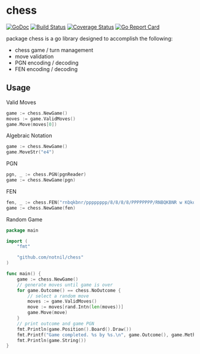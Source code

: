 # chess
[![GoDoc](https://godoc.org/github.com/notnil/chess?status.svg)](https://godoc.org/github.com/notnil/chess)
[![Build Status](https://drone.io/github.com/notnil/chess/status.png)](https://drone.io/github.com/notnil/chess/latest)
[![Coverage Status](https://coveralls.io/repos/notnil/chess/badge.svg?branch=master&service=github)](https://coveralls.io/github/notnil/chess?branch=master)
[![Go Report Card](https://goreportcard.com/badge/notnil/chess)](https://goreportcard.com/report/notnil/chess)

package chess is a go library designed to accomplish the following:
- chess game / turn management
- move validation
- PGN encoding / decoding
- FEN encoding / decoding

## Usage

Valid Moves
```go
game := chess.NewGame()
moves := game.ValidMoves()
game.Move(moves[0])
```

Algebraic Notation
```go
game := chess.NewGame()
game.MoveStr("e4")
```

PGN
```go
pgn, _ := chess.PGN(pgnReader)
game := chess.NewGame(pgn)
```

FEN
```go
fen, _ := chess.FEN("rnbqkbnr/pppppppp/8/8/8/8/PPPPPPPP/RNBQKBNR w KQkq - 0 1")
game := chess.NewGame(fen)
```

Random Game
```go
package main

import (
	"fmt"

	"github.com/notnil/chess"
)

func main() {
    game := chess.NewGame()
	// generate moves until game is over
    for game.Outcome() == chess.NoOutcome {
		// select a random move
        moves := game.ValidMoves()
        move := moves[rand.Intn(len(moves))]
		game.Move(move)
    }
	// print outcome and game PGN
	fmt.Println(game.Position().Board().Draw())
	fmt.Printf("Game completed. %s by %s.\n", game.Outcome(), game.Method())
    fmt.Println(game.String())    
}
```
